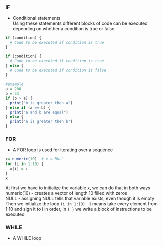 ### IF
- Conditional statements <br>
Using these statements different blocks of code can be executed depending on whether a condition is true or false.
````r
if (condition) {
  # Code to be executed if condition is true
}

if (condition) {
  # Code to be executed if condition is true
} else {
  # Code to be executed if condition is false
}

#example
a = 200
b = 33
if (b > a) {
  print("b is greater then a")
} else if (a == b) {
  print("a and b are equal")
} else {
  print("a is greater then b")
}
````
### FOR
- A FOR loop is used for iterating over a sequence
````r
x= numeric(10)  # x = NULL
for (i in 1:10) {
  x[i] = i
}
x
````
At first we have to initialize the variable x, we can do that in both ways <br>
numeric(10) - creates a vector of length 10 filled with zeros <br>
NULL - assigning NULL tells that variable exists, even though it is empty <br>
Then we initialize the loop ````(i in 1:10) ```` it means take every element from 1:10 and sign it to i in order, in ```` { } ```` we write a block of instructions to be executed 

### WHILE
- A WHILE loop 
